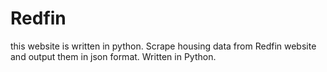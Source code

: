 # Redfin
this website is written in python.
Scrape housing data from Redfin website and output them in json format. Written in Python.
